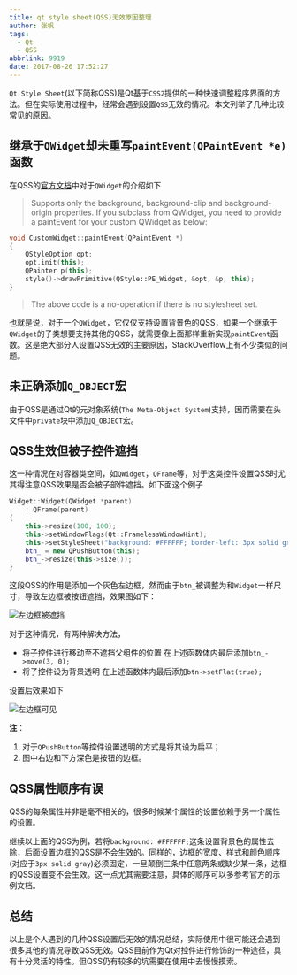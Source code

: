 ```yaml
---
title: qt style sheet(QSS)无效原因整理
author: 张帆
tags:
  - Qt
  - QSS
abbrlink: 9919
date: 2017-08-26 17:52:27
---
```


`Qt Style Sheet`(以下简称QSS)是Qt基于`CSS2`提供的一种快速调整程序界面的方法。但在实际使用过程中，经常会遇到设置`QSS`无效的情况。本文列举了几种比较常见的原因。
<!--more-->

## 继承于`QWidget`却未重写`paintEvent(QPaintEvent *e)`函数

在QSS的[官方文档](http://doc.qt.io/qt-5/stylesheet-reference.html)中对于`QWidget`的介绍如下

> Supports only the background, background-clip and background-origin properties.
> If you subclass from QWidget, you need to provide a paintEvent for your custom QWidget as below:

``` c++
void CustomWidget::paintEvent(QPaintEvent *)
{
    QStyleOption opt;
    opt.init(this);
    QPainter p(this);
    style()->drawPrimitive(QStyle::PE_Widget, &opt, &p, this);
}
```

> The above code is a no-operation if there is no stylesheet set.

也就是说，对于一个`QWidget`，它仅仅支持设置背景色的QSS，如果一个继承于`QWidget`的子类想要支持其他的QSS，就需要像上面那样重新实现`paintEvent`函数。这是绝大部分人设置QSS无效的主要原因，StackOverflow上有不少类似的问题。

## 未正确添加`Q_OBJECT`宏

由于QSS是通过Qt的元对象系统(`The Meta-Object System`)支持，因而需要在头文件中`private`块中添加`Q_OBJECT`宏。

## QSS生效但被子控件遮挡

这一种情况在对容器类空间，如`QWidget`，`QFrame`等，对于这类控件设置QSS时尤其得注意QSS效果是否会被子部件遮挡。如下面这个例子

``` c++
Widget::Widget(QWidget *parent)
    : QFrame(parent)
{
    this->resize(100, 100);
    this->setWindowFlags(Qt::FramelessWindowHint);
    this->setStyleSheet("background: #FFFFFF; border-left: 3px solid gray;");
    btn_ = new QPushButton(this);
    btn_->resize(this->size());
}
```

这段QSS的作用是添加一个灰色左边框，然而由于`btn_`被调整为和`Widget`一样尺寸，导致左边框被按钮遮挡，效果图如下：

![左边框被遮挡](border-hidden.png)

对于这种情况，有两种解决方法，

- 将子控件进行移动至不遮挡父组件的位置
    在上述函数体内最后添加`btn_->move(3, 0);`
- 将子控件设为背景透明
    在上述函数体内最后添加`btn->setFlat(true);`

设置后效果如下

![左边框可见](border-shown.png)

**注**：

1. 对于`QPushButton`等控件设置透明的方式是将其设为扁平；
2. 图中右边和下方深色是按钮的边框。

## QSS属性顺序有误

QSS的每条属性并非是毫不相关的，很多时候某个属性的设置依赖于另一个属性的设置。

继续以上面的QSS为例，若将`background: #FFFFFF;`这条设置背景色的属性去除，后面设置边框的QSS是不会生效的。同样的，边框的宽度、样式和颜色顺序(对应于`3px solid gray`)必须固定，一旦颠倒三条中任意两条或缺少某一条，边框的QSS设置变不会生效。这一点尤其需要注意，具体的顺序可以多参考官方的示例文档。

## 总结

以上是个人遇到的几种QSS设置后无效的情况总结，实际使用中很可能还会遇到很多其他的情况导致QSS无效。QSS目前作为Qt对控件进行修饰的一种途径，具有十分灵活的特性。但QSS仍有较多的坑需要在使用中去慢慢摸索。
